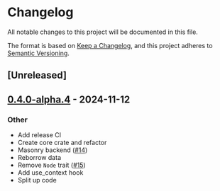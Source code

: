 # Changelog

All notable changes to this project will be documented in this file.

The format is based on [Keep a Changelog](https://keepachangelog.com/en/1.0.0/),
and this project adheres to [Semantic Versioning](https://semver.org/spec/v2.0.0.html).

## [Unreleased]

## [0.4.0-alpha.4](https://github.com/actuate-rs/actuate/compare/actuate-v0.4.0-alpha.3...actuate-v0.4.0-alpha.4) - 2024-11-12

### Other

- Add release CI
- Create core crate and refactor
- Masonry backend ([#14](https://github.com/actuate-rs/actuate/pull/14))
- Reborrow data
- Remove `Node` trait ([#15](https://github.com/actuate-rs/actuate/pull/15))
- Add use_context hook
- Split up code
